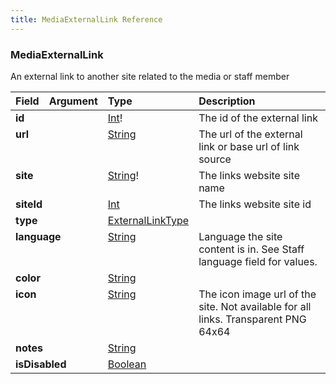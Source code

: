 ```yaml
---
title: MediaExternalLink Reference
---
```


### MediaExternalLink
An external link to another site related to the media or staff member
<table>
<thead>
<tr>
<th align="left">Field</th>
<th align="right">Argument</th>
<th align="left">Type</th>
<th align="left">Description</th>
</tr>
</thead>
<tbody>
<tr>
<td colspan="2" valign="top"><strong>id</strong></td>
<td valign="top"><a href="/reference/scalar/int">Int</a>!</td>
<td>
The id of the external link
</td>
</tr>
<tr>
<td colspan="2" valign="top"><strong>url</strong></td>
<td valign="top"><a href="/reference/scalar/string">String</a></td>
<td>
The url of the external link or base url of link source
</td>
</tr>
<tr>
<td colspan="2" valign="top"><strong>site</strong></td>
<td valign="top"><a href="/reference/scalar/string">String</a>!</td>
<td>
The links website site name
</td>
</tr>
<tr>
<td colspan="2" valign="top"><strong>siteId</strong></td>
<td valign="top"><a href="/reference/scalar/int">Int</a></td>
<td>
The links website site id
</td>
</tr>
<tr>
<td colspan="2" valign="top"><strong>type</strong></td>
<td valign="top"><a href="/reference/enum/externallinktype">ExternalLinkType</a></td>
<td></td>
</tr>
<tr>
<td colspan="2" valign="top"><strong>language</strong></td>
<td valign="top"><a href="/reference/scalar/string">String</a></td>
<td>
Language the site content is in. See Staff language field for values.
</td>
</tr>
<tr>
<td colspan="2" valign="top"><strong>color</strong></td>
<td valign="top"><a href="/reference/scalar/string">String</a></td>
<td></td>
</tr>
<tr>
<td colspan="2" valign="top"><strong>icon</strong></td>
<td valign="top"><a href="/reference/scalar/string">String</a></td>
<td>
The icon image url of the site. Not available for all links. Transparent PNG 64x64
</td>
</tr>
<tr>
<td colspan="2" valign="top"><strong>notes</strong></td>
<td valign="top"><a href="/reference/scalar/string">String</a></td>
<td></td>
</tr>
<tr>
<td colspan="2" valign="top"><strong>isDisabled</strong></td>
<td valign="top"><a href="/reference/scalar/boolean">Boolean</a></td>
<td></td>
</tr>
</tbody>
</table>